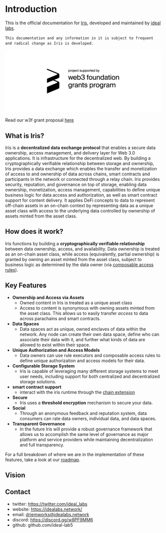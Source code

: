 # Introduction

This is the official documentation for [Iris](https://github.com/ideal-lab5/iris), developed and maintained by [ideal labs](https://idealabs.network).

`This documentation and any information in it is subject to frequent and radical change as Iris is developed.`

![sponsored by web3 foundation](./resources/web3_foundation_grants_badge_black.png)

Read our w3f grant proposal [here](https://github.com/w3f/Grants-Program/blob/master/applications/iris.md)

## What is Iris?

Iris is a **decentralized data exchange protocol** that enables a secure data ownership, access management, and delivery layer for Web 3.0 applications. It is infrastructure for the decentralized web. By building a cryptographically verifiable relationship between storage and ownership, Iris provides a data exchange which enables the transfer and monetization of access to and ownership of data across chains, smart contracts and participants in the network or connected through a relay chain. Iris provides security, reputation, and governance on top of storage, enabling data ownership, monetization, access management, capabilities to define unique business logic for data access and authorization, as well as smart contract support for content delivery. It applies DeFi concepts to data to represent off-chain assets in an on-chain context by representing data as a unique asset class with access to the underlying data controlled by ownership of assets minted from the asset class.

## How does it work?

Iris functions by building a **cryptographically verifiable relationship** between data ownership, access, and availability. Data ownership is treated as an on-chain asset class, while access (equivalently, partial ownership) is granted by owning an asset minted from the asset class, subject to business logic as determined by the data owner (via [composable access rules](./contracts/composable_access_rules.md)).

## Key Features

- **Ownership and Access via Assets**
  - Owned content in Iris is treated as a unique asset class
  - Access to content is synonymous with owning assets minted from the asset class. This allows us to easily transfer *access* to data across parachains and smart contracts.
- **Data Spaces**
  - Data spaces act as unique, owned enclaves of data within the network. Any node can create their own data space, define who can associate their data with it, and further what kinds of data are allowed to exist within their space.
- **Unique Authorization and Access Models**
  - Data owners can use rule executors and composable access rules to define unique authorization and access models for their data.
- **Configurable Storage System**
  - Iris is capable of leveraging many different storage systems to meet user needs, including support for both centralized and decentralized storage solutions.
- **smart contract support**
  - interact with the iris runtime through the [chain extension](./contracts_chain_extension.md)
- **Secure**
  - Iris uses a **threshold encryption** mechanism to secure your data.
- **Social**
  - Through an anonymous feedback and reputation system, data consumers can rate data owners, individual data, and data spaces.
- **Transparent Governance**
  - In the future Iris will provide a robust governance framework that allows us to accomplish the same level of governance as major platform and service providers while maintaining decentralization and full transparency.

For a full breakdown of where we are in the implementation of these features, take a look at our [roadmap](./quickstart/development_status.md).

## Vision



## Contact

- twitter: https://twitter.com/ideal_labs
- website: https://idealabs.network/
- email: driemworks@idealabs.network
- discord: https://discord.gg/w8PF9MM6
- github: github.com/ideal-lab5
